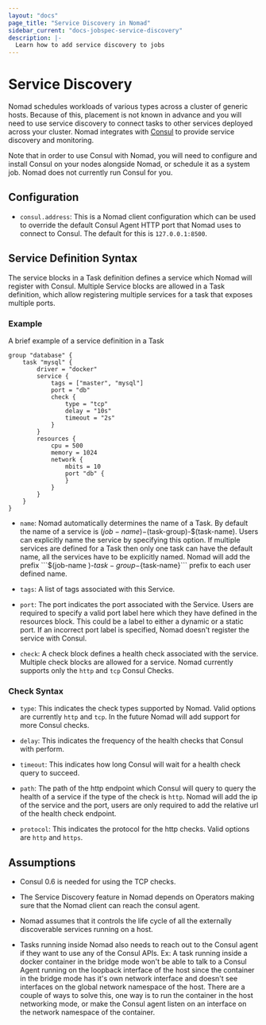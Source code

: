 ```yaml
---
layout: "docs"
page_title: "Service Discovery in Nomad"
sidebar_current: "docs-jobspec-service-discovery"
description: |-
  Learn how to add service discovery to jobs
---
```


# Service Discovery

Nomad schedules workloads of various types across a cluster of generic hosts.
Because of this, placement is not known in advance and you will need to use
service discovery to connect tasks to other services deployed across your
cluster. Nomad integrates with [Consul](https://consul.io) to provide service
discovery and monitoring.

Note that in order to use Consul with Nomad, you will need to configure and
install Consul on your nodes alongside Nomad, or schedule it as a system job.
Nomad does not currently run Consul for you.

## Configuration

* `consul.address`: This is a Nomad client configuration which can be used to
  override the default Consul Agent HTTP port that Nomad uses to connect to
  Consul. The default for this is `127.0.0.1:8500`.

## Service Definition Syntax

The service blocks in a Task definition defines a service which Nomad will
register with Consul. Multiple Service blocks are allowed in a Task definition,
which allow registering multiple services for a task that exposes multiple
ports.

### Example

A brief example of a service definition in a Task

```
group "database" {
    task "mysql" {
        driver = "docker"
        service {
            tags = ["master", "mysql"]
            port = "db"
            check {
                type = "tcp"
                delay = "10s"
                timeout = "2s"
            }
        }
        resources {
            cpu = 500
            memory = 1024
            network {
                mbits = 10
                port "db" {
                }
            }
        }
    }
}
```

* `name`: Nomad automatically determines the name of a Task. By default the
  name of a service is $(job-name)-$(task-group)-$(task-name). Users can
  explicitly name the service by specifying this option. If multiple services
  are defined for a Task then only one task can have the default name, all the
  services have to be explicitly named. Nomad will add the prefix ```$(job-name
  )-${task-group}-${task-name}``` prefix to each user defined name.

* `tags`: A list of tags associated with this Service.

* `port`: The port indicates the port associated with the Service. Users are
  required to specify a valid port label here which they have defined in the
  resources block. This could be a label to either a dynamic or a static port.
  If an incorrect port label is specified, Nomad doesn't register the service
  with Consul.

* `check`: A check block defines a health check associated with the service.
  Multiple check blocks are allowed for a service. Nomad currently supports
  only the `http` and `tcp` Consul Checks.

### Check Syntax

* `type`: This indicates the check types supported by Nomad. Valid options are
  currently `http` and `tcp`. In the future Nomad will add support for more
  Consul checks.

* `delay`: This indicates the frequency of the health checks that Consul with
  perform.

* `timeout`: This indicates how long Consul will wait for a health check query
  to succeed.

* `path`: The path of the http endpoint which Consul will query to query the
  health of a service if the type of the check is `http`. Nomad will add the ip
  of the service and the port, users are only required to add the relative url
  of the health check endpoint.

* `protocol`: This indicates the protocol for the http checks. Valid options
  are `http` and `https`.

## Assumptions

* Consul 0.6 is needed for using the TCP checks.

* The Service Discovery feature in Nomad depends on Operators making sure that
  the Nomad client can reach the consul agent.

* Nomad assumes that it controls the life cycle of all the externally
  discoverable services running on a host.

* Tasks running inside Nomad also needs to reach out to the Consul agent if
  they want to use any of the Consul APIs. Ex: A task running inside a docker
  container in the bridge mode won't be able to talk to a Consul Agent running
  on the loopback interface of the host since the container in the bridge mode
  has it's own network interface and doesn't see interfaces on the global
  network namespace of the host. There are a couple of ways to solve this, one
  way is to run the container in the host networking mode, or make the Consul
  agent listen on an interface on the network namespace of the container.
